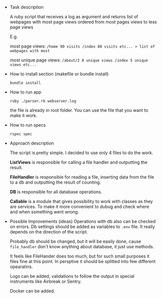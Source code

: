 * Task description
  
  A ruby script that receives a log as argument and returns list of webpages with most page views ordered from most pages views to less page views
  
  E.g.
  
  most page views: `/home 90 visits /index 80 visits etc... > list of webpages with most`
  
  most unique page views: `/about/2 8 unique views /index 5 unique views etc...`
  
* How to install section (makefile or bundle install)

  `bundle install`
* How to run app

  `ruby ./parser.rb webserver.log`
  
  the file is already in root folder. You can use the file that you want to make it work.
* How to run specs

  `rspec spec`
* Approach description

  The script is pretty simple. I decided to use only 4 files to do the work.
  
  **ListViews** is responsible for calling a file handler and outputting the result.
  
  **FileHandler** is responsible for reading a file, inserting data from the file to a db and outputting the result of counting.
  
  **DB** is responsible for all database operations.
  
  **Callable** is a module that gives possibility to work with classes as they are services. To make it more convenient to dubug and check where and when something went wrong.
* Possible Improvements (ideas)
  Operations with db also can be checked on errors. Db settings should be added as variables to `.env` file. It really depends on the direction of the script.
  
  Probably db should be changed, but it will be easily done, cause `file_handler` don't know anything about database, it just use methods.
  
  It feels like FileHander does too much, but for such small purposes it files fine at this point. In persptive it should be splitted into few different opearatins.
  
  Logs can be added, validations to follow the output in special instruments like Airbreak or Sentry.
  
  Docker can be added.
